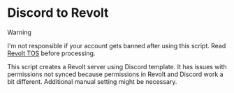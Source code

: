 # Discord to Revolt

> [!WARNING]
> I'm not responsible if your account gets banned after using this script.
> Read [Revolt TOS](https://revolt.chat/legal/terms) before processing.

This script creates a Revolt server using Discord template. It has issues with permissions not synced 
because permissions in Revolt and Discord work a bit different. Additional manual setting might be necessary.
